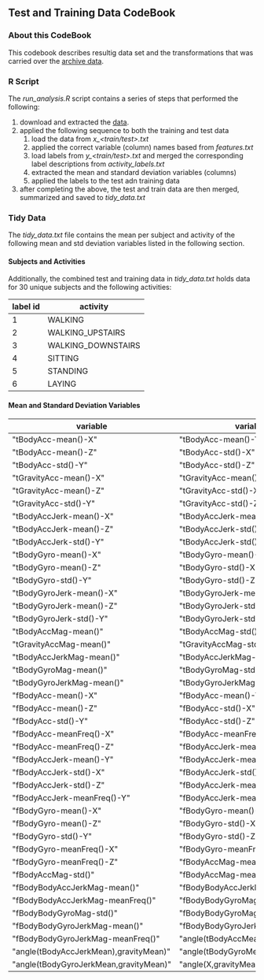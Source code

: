 ## Test and Training Data CodeBook

### About this CodeBook

This codebook describes resultig data set and the transformations that was carried over the [archive data](https://d396qusza40orc.cloudfront.net/getdata%2Fprojectfiles%2FUCI%20HAR%20Dataset.zip).

### R Script

The *run_analysis.R* script contains a series of steps that performed the following:
1. download and extracted the [data](https://d396qusza40orc.cloudfront.net/getdata%2Fprojectfiles%2FUCI%20HAR%20Dataset.zip).
1. applied the following sequence to both the training and test data
   1. load the data from *x_<train/test>.txt*
   1. applied the correct variable (column) names based from *features.txt* 
   1. load labels from *y_<train/test>.txt* and merged the corresponding label descriptions from *activity_labels.txt*
   1. extracted the mean and standard deviation variables (columns)
   1. applied the labels to the test adn training data
1. after completing the above, the test and train data are then merged, summarized and saved to *tidy_data.txt*


### Tidy Data

The *tidy_data.txt* file contains the mean per subject and activity of the following mean and std deviation variables listed in the following section.

#### Subjects and Activities

Additionally, the combined test and training data in *tidy_data.txt* holds data for 30 unique subjects and the following activities:

|label id|    activity|
|--|------------------|
|1 |           WALKING|
|2 |  WALKING_UPSTAIRS|
|3 |WALKING_DOWNSTAIRS|
|4 |           SITTING|
|5 |          STANDING|
|6 |            LAYING|

#### Mean and Standard Deviation Variables

|                 variable               |                variable              |
|----------------------------------------|--------------------------------------|
| "tBodyAcc-mean()-X"                    | "tBodyAcc-mean()-Y"                  |  
| "tBodyAcc-mean()-Z"                    | "tBodyAcc-std()-X"                   |  
| "tBodyAcc-std()-Y"                     | "tBodyAcc-std()-Z"                   |  
| "tGravityAcc-mean()-X"                 | "tGravityAcc-mean()-Y"               |  
| "tGravityAcc-mean()-Z"                 | "tGravityAcc-std()-X"                |  
| "tGravityAcc-std()-Y"                  | "tGravityAcc-std()-Z"                |  
| "tBodyAccJerk-mean()-X"                | "tBodyAccJerk-mean()-Y"              |  
| "tBodyAccJerk-mean()-Z"                | "tBodyAccJerk-std()-X"               |  
| "tBodyAccJerk-std()-Y"                 | "tBodyAccJerk-std()-Z"               |  
| "tBodyGyro-mean()-X"                   | "tBodyGyro-mean()-Y"                 |  
| "tBodyGyro-mean()-Z"                   | "tBodyGyro-std()-X"                  |  
| "tBodyGyro-std()-Y"                    | "tBodyGyro-std()-Z"                  |  
| "tBodyGyroJerk-mean()-X"               | "tBodyGyroJerk-mean()-Y"             |  
| "tBodyGyroJerk-mean()-Z"               | "tBodyGyroJerk-std()-X"              |  
| "tBodyGyroJerk-std()-Y"                | "tBodyGyroJerk-std()-Z"              |  
| "tBodyAccMag-mean()"                   | "tBodyAccMag-std()"                  |  
| "tGravityAccMag-mean()"                | "tGravityAccMag-std()"               |  
| "tBodyAccJerkMag-mean()"               | "tBodyAccJerkMag-std()"              |  
| "tBodyGyroMag-mean()"                  | "tBodyGyroMag-std()"                 |  
| "tBodyGyroJerkMag-mean()"              | "tBodyGyroJerkMag-std()"             |  
| "fBodyAcc-mean()-X"                    | "fBodyAcc-mean()-Y"                  |  
| "fBodyAcc-mean()-Z"                    | "fBodyAcc-std()-X"                   |  
| "fBodyAcc-std()-Y"                     | "fBodyAcc-std()-Z"                   |  
| "fBodyAcc-meanFreq()-X"                | "fBodyAcc-meanFreq()-Y"              |  
| "fBodyAcc-meanFreq()-Z"                | "fBodyAccJerk-mean()-X"              |  
| "fBodyAccJerk-mean()-Y"                | "fBodyAccJerk-mean()-Z"              |  
| "fBodyAccJerk-std()-X"                 | "fBodyAccJerk-std()-Y"               |  
| "fBodyAccJerk-std()-Z"                 | "fBodyAccJerk-meanFreq()-X"          |  
| "fBodyAccJerk-meanFreq()-Y"            | "fBodyAccJerk-meanFreq()-Z"          |  
| "fBodyGyro-mean()-X"                   | "fBodyGyro-mean()-Y"                 |  
| "fBodyGyro-mean()-Z"                   | "fBodyGyro-std()-X"                  |  
| "fBodyGyro-std()-Y"                    | "fBodyGyro-std()-Z"                  |  
| "fBodyGyro-meanFreq()-X"               | "fBodyGyro-meanFreq()-Y"             |  
| "fBodyGyro-meanFreq()-Z"               | "fBodyAccMag-mean()"                 |  
| "fBodyAccMag-std()"                    | "fBodyAccMag-meanFreq()"             |  
| "fBodyBodyAccJerkMag-mean()"           | "fBodyBodyAccJerkMag-std()"          |  
| "fBodyBodyAccJerkMag-meanFreq()"       | "fBodyBodyGyroMag-mean()"            |  
| "fBodyBodyGyroMag-std()"               | "fBodyBodyGyroMag-meanFreq()"        |  
| "fBodyBodyGyroJerkMag-mean()"          | "fBodyBodyGyroJerkMag-std()"         |  
| "fBodyBodyGyroJerkMag-meanFreq()"      | "angle(tBodyAccMean,gravity)"        |  
| "angle(tBodyAccJerkMean),gravityMean)" | "angle(tBodyGyroMean,gravityMean)"   |  
| "angle(tBodyGyroJerkMean,gravityMean)" | "angle(X,gravityMean)"               | 
